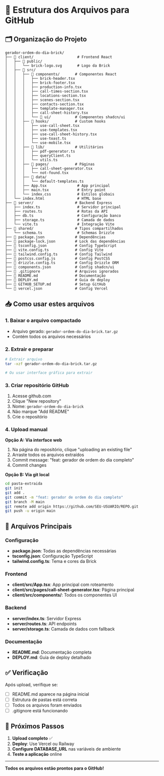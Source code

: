 # 📁 Estrutura dos Arquivos para GitHub

## 🗂️ Organização do Projeto

```
gerador-ordem-do-dia-brick/
├── 📁 client/                    # Frontend React
│   ├── 📁 public/
│   │   └── brick-logo.svg       # Logo da Brick
│   ├── 📁 src/
│   │   ├── 📁 components/       # Componentes React
│   │   │   ├── brick-header.tsx
│   │   │   ├── brick-footer.tsx
│   │   │   ├── production-info.tsx
│   │   │   ├── call-times-section.tsx
│   │   │   ├── locations-section.tsx
│   │   │   ├── scenes-section.tsx
│   │   │   ├── contacts-section.tsx
│   │   │   ├── template-manager.tsx
│   │   │   ├── call-sheet-history.tsx
│   │   │   └── 📁 ui/           # Componentes shadcn/ui
│   │   ├── 📁 hooks/            # Custom hooks
│   │   │   ├── use-call-sheet.tsx
│   │   │   ├── use-templates.tsx
│   │   │   ├── use-call-sheet-history.tsx
│   │   │   ├── use-toast.ts
│   │   │   └── use-mobile.tsx
│   │   ├── 📁 lib/              # Utilitários
│   │   │   ├── pdf-generator.ts
│   │   │   ├── queryClient.ts
│   │   │   └── utils.ts
│   │   ├── 📁 pages/            # Páginas
│   │   │   ├── call-sheet-generator.tsx
│   │   │   └── not-found.tsx
│   │   ├── 📁 data/
│   │   │   └── default-templates.ts
│   │   ├── App.tsx              # App principal
│   │   ├── main.tsx             # Entry point
│   │   └── index.css            # Estilos globais
│   └── index.html               # HTML base
├── 📁 server/                   # Backend Express
│   ├── index.ts                 # Servidor principal
│   ├── routes.ts                # Rotas da API
│   ├── db.ts                    # Configuração banco
│   ├── storage.ts               # Camada de dados
│   └── vite.ts                  # Integração Vite
├── 📁 shared/                   # Tipos compartilhados
│   └── schema.ts                # Schemas Drizzle
├── 📄 package.json              # Dependências
├── 📄 package-lock.json         # Lock das dependências
├── 📄 tsconfig.json             # Config TypeScript
├── 📄 vite.config.ts            # Config Vite
├── 📄 tailwind.config.ts        # Config Tailwind
├── 📄 postcss.config.js         # Config PostCSS
├── 📄 drizzle.config.ts         # Config Drizzle ORM
├── 📄 components.json           # Config shadcn/ui
├── 📄 .gitignore                # Arquivos ignorados
├── 📄 README.md                 # Documentação
├── 📄 DEPLOY.md                 # Guia de deploy
├── 📄 GITHUB_SETUP.md           # Setup GitHub
└── 📄 vercel.json               # Config Vercel
```

## 📥 Como usar estes arquivos

### 1. Baixar o arquivo compactado
- Arquivo gerado: `gerador-ordem-do-dia-brick.tar.gz`
- Contém todos os arquivos necessários

### 2. Extrair e preparar
```bash
# Extrair arquivo
tar -xzf gerador-ordem-do-dia-brick.tar.gz

# Ou usar interface gráfica para extrair
```

### 3. Criar repositório GitHub
1. Acesse github.com
2. Clique "New repository"
3. Nome: `gerador-ordem-do-dia-brick`
4. Não marque "Add README"
5. Crie o repositório

### 4. Upload manual
**Opção A: Via interface web**
1. Na página do repositório, clique "uploading an existing file"
2. Arraste todos os arquivos extraídos
3. Commit message: "feat: gerador de ordem do dia completo"
4. Commit changes

**Opção B: Via git local**
```bash
cd pasta-extraida
git init
git add .
git commit -m "feat: gerador de ordem do dia completo"
git branch -M main
git remote add origin https://github.com/SEU-USUARIO/REPO.git
git push -u origin main
```

## 🔧 Arquivos Principais

### Configuração
- **package.json**: Todas as dependências necessárias
- **tsconfig.json**: Configuração TypeScript
- **tailwind.config.ts**: Tema e cores da Brick

### Frontend
- **client/src/App.tsx**: App principal com roteamento
- **client/src/pages/call-sheet-generator.tsx**: Página principal
- **client/src/components/**: Todos os componentes UI

### Backend
- **server/index.ts**: Servidor Express
- **server/routes.ts**: API endpoints
- **server/storage.ts**: Camada de dados com fallback

### Documentação
- **README.md**: Documentação completa
- **DEPLOY.md**: Guia de deploy detalhado

## ✅ Verificação

Após upload, verifique se:
- [ ] README.md aparece na página inicial
- [ ] Estrutura de pastas está correta
- [ ] Todos os arquivos foram enviados
- [ ] .gitignore está funcionando

## 🚀 Próximos Passos

1. **Upload completo** ✅
2. **Deploy**: Use Vercel ou Railway
3. **Configure DATABASE_URL** nas variáveis de ambiente
4. **Teste a aplicação** online

---

**Todos os arquivos estão prontos para o GitHub!**